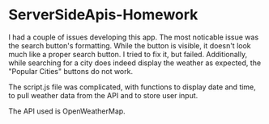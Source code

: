 # ServerSideApis-Homework
I had a couple of issues developing this app.  The most noticable issue was the search button's formatting.  While the button is visible, it doesn't look much like a proper search button.  I tried to fix it, but failed.  Additionally, while searching for a city does indeed display the weather as expected, the "Popular Cities" buttons do not work.

The script.js file was complicated, with functions to display date and time, to pull weather data from the API and to store user input.

The API used is OpenWeatherMap.